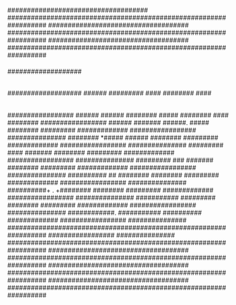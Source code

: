 

#################################### ##################################################################
#################################### ##################################################################
#################################### ##################################################################
######           ################### ##################################################################
######           ################### ######    #########   ####   ########   ####              ########
#################             ###### ######    ########   #####   ########   ####              ########
#################             ###### #######    ######.   #####   ########   #########    #############
#################    ############### ########   *#####   ######   ########   #########    #############
#################    ############### #########   ####   #######   ########   #########    #############
#################    ############### #########    ###   #######   ########   #########    #############
#################    ############### ##########   ##   ########   ########   #########    #############
#################    ############### ##########+   .  +########   ########   #########    #############
#################    ############### ###########      #########   ########   #########    #############
#################    ############### ############.   ###########            ##########    #############
#################    ############### ##################################################################
#################    ############### ##################################################################
#################################### ##################################################################
#################################### ##################################################################
#################################### ##################################################################

